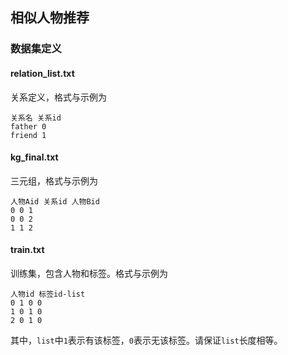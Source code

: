 ## 相似人物推荐

### 数据集定义

#### relation_list.txt

关系定义，格式与示例为

```
关系名 关系id
father 0
friend 1
```

#### kg_final.txt

三元组，格式与示例为

```
人物Aid 关系id 人物Bid
0 0 1
0 0 2
1 1 2
```

#### train.txt

训练集，包含人物和标签。格式与示例为

```
人物id 标签id-list
0 1 0 0
1 0 1 0
2 0 1 0
```

其中，`list`中`1`表示有该标签，`0`表示无该标签。请保证`list`长度相等。